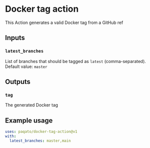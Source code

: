 # Docker tag action

This Action generates a valid Docker tag from a GitHub ref

## Inputs

### `latest_branches`

List of branches that should be tagged as `latest` (comma-separated). Default value: `master`

## Outputs

### `tag`

The generated Docker tag

## Example usage

```yaml
uses: paqato/docker-tag-action@v1
with:
  latest_branches: master,main
```
